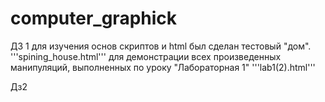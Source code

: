# computer_graphick

ДЗ 1
для изучения основ скриптов и html был сделан тестовый "дом".
'''spining_house.html'''
для демонстрации всех произведенных манипуляций, выполненных по уроку "Лабораторная 1"
'''lab1(2).html'''
                       
Дз2
